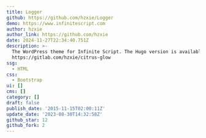 ```yaml
---
title: Logger
github: https://github.com/hzxie/Logger
demo: https://www.infinitescript.com
author: hzxie
author_link: https://github.com/hzxie
date: 2024-11-27T22:34:40.751Z
description: >-
  The WordPress theme for Infinite Script. The Hugo version is available at
  https://gitlab.com/hzxie/citrus-glow
ssg:
  - HTML
css:
  - Bootstrap
ui: []
cms: []
category: []
draft: false
publish_date: '2015-11-15T02:00:11Z'
update_date: '2023-08-30T14:32:58Z'
github_star: 12
github_fork: 2
---
```

